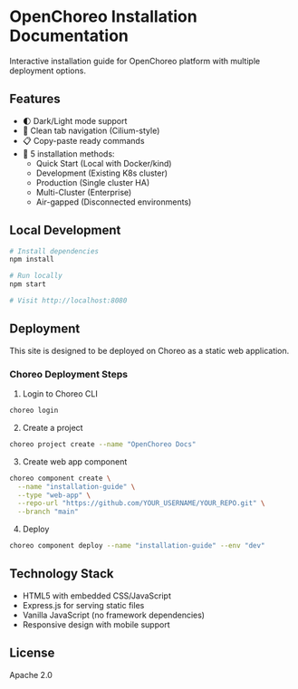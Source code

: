 # OpenChoreo Installation Documentation

Interactive installation guide for OpenChoreo platform with multiple deployment options.

## Features

- 🌓 Dark/Light mode support
- 📑 Clean tab navigation (Cilium-style)
- 📋 Copy-paste ready commands
- 🚀 5 installation methods:
  - Quick Start (Local with Docker/kind)
  - Development (Existing K8s cluster)
  - Production (Single cluster HA)
  - Multi-Cluster (Enterprise)
  - Air-gapped (Disconnected environments)

## Local Development

```bash
# Install dependencies
npm install

# Run locally
npm start

# Visit http://localhost:8080
```

## Deployment

This site is designed to be deployed on Choreo as a static web application.

### Choreo Deployment Steps

1. Login to Choreo CLI
```bash
choreo login
```

2. Create a project
```bash
choreo project create --name "OpenChoreo Docs"
```

3. Create web app component
```bash
choreo component create \
  --name "installation-guide" \
  --type "web-app" \
  --repo-url "https://github.com/YOUR_USERNAME/YOUR_REPO.git" \
  --branch "main"
```

4. Deploy
```bash
choreo component deploy --name "installation-guide" --env "dev"
```

## Technology Stack

- HTML5 with embedded CSS/JavaScript
- Express.js for serving static files
- Vanilla JavaScript (no framework dependencies)
- Responsive design with mobile support

## License

Apache 2.0
